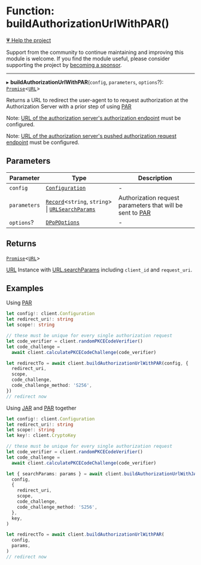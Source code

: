 # Function: buildAuthorizationUrlWithPAR()

[💗 Help the project](https://github.com/sponsors/panva)

Support from the community to continue maintaining and improving this module is welcome. If you find the module useful, please consider supporting the project by [becoming a sponsor](https://github.com/sponsors/panva).

***

▸ **buildAuthorizationUrlWithPAR**(`config`, `parameters`, `options`?): [`Promise`](https://developer.mozilla.org/docs/Web/JavaScript/Reference/Global_Objects/Promise)\<[`URL`](https://developer.mozilla.org/docs/Web/API/URL)\>

Returns a URL to redirect the user-agent to to request authorization at the
Authorization Server with a prior step of using [PAR](https://www.rfc-editor.org/rfc/rfc9126.html)

Note:
[URL of the authorization server's authorization endpoint](../interfaces/ServerMetadata.md#authorization_endpoint)
must be configured.

Note:
[URL of the authorization server's pushed authorization request endpoint](../interfaces/ServerMetadata.md#pushed_authorization_request_endpoint)
must be configured.

## Parameters

| Parameter | Type | Description |
| ------ | ------ | ------ |
| `config` | [`Configuration`](../classes/Configuration.md) | - |
| `parameters` | [`Record`](https://www.typescriptlang.org/docs/handbook/utility-types.html#recordkeys-type)\<`string`, `string`\> \| [`URLSearchParams`](https://developer.mozilla.org/docs/Web/API/URLSearchParams) | Authorization request parameters that will be sent to [PAR](https://www.rfc-editor.org/rfc/rfc9126.html) |
| `options`? | [`DPoPOptions`](../interfaces/DPoPOptions.md) | - |

## Returns

[`Promise`](https://developer.mozilla.org/docs/Web/JavaScript/Reference/Global_Objects/Promise)\<[`URL`](https://developer.mozilla.org/docs/Web/API/URL)\>

[URL](https://developer.mozilla.org/docs/Web/API/URL) Instance with [URL.searchParams](https://developer.mozilla.org/docs/Web/API/URL/searchParams) including
  `client_id` and `request_uri`.

## Examples

Using [PAR](https://www.rfc-editor.org/rfc/rfc9126.html)

```ts
let config!: client.Configuration
let redirect_uri!: string
let scope!: string

// these must be unique for every single authorization request
let code_verifier = client.randomPKCECodeVerifier()
let code_challenge =
  await client.calculatePKCECodeChallenge(code_verifier)

let redirectTo = await client.buildAuthorizationUrlWithPAR(config, {
  redirect_uri,
  scope,
  code_challenge,
  code_challenge_method: 'S256',
})
// redirect now
```

Using [JAR](https://www.rfc-editor.org/rfc/rfc9101.html) and [PAR](https://www.rfc-editor.org/rfc/rfc9126.html) together

```ts
let config!: client.Configuration
let redirect_uri!: string
let scope!: string
let key!: client.CryptoKey

// these must be unique for every single authorization request
let code_verifier = client.randomPKCECodeVerifier()
let code_challenge =
  await client.calculatePKCECodeChallenge(code_verifier)

let { searchParams: params } = await client.buildAuthorizationUrlWithJAR(
  config,
  {
    redirect_uri,
    scope,
    code_challenge,
    code_challenge_method: 'S256',
  },
  key,
)

let redirectTo = await client.buildAuthorizationUrlWithPAR(
  config,
  params,
)
// redirect now
```
